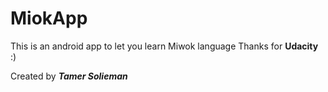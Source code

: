 # MiokApp

This is an android app to let you learn Miwok language 
Thanks for **Udacity** :)

Created by **_Tamer Solieman_**